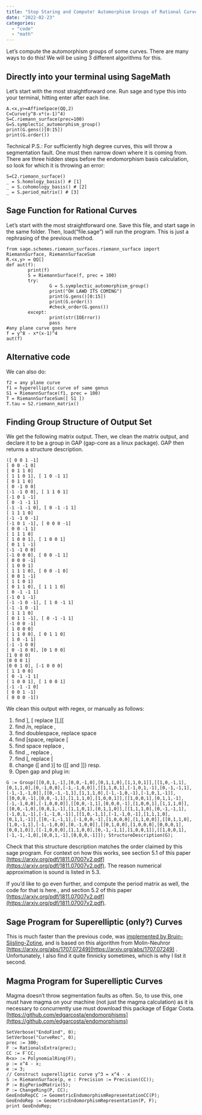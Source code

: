 ```yaml
---
title: "Stop Staring and Compute! Automorphism Groups of Rational Curves"
date: "2022-02-23"
categories: 
  - "code"
  - "math"
---
```


Let’s compute the automorphism groups of some curves. There are many ways to do this! We will be using 3 different algorithms for this.

## Directly into your terminal using SageMath

Let’s start with the most straightforward one. Run sage and type this into your terminal, hitting enter after each line.

```
A.<x,y>=AffineSpace(QQ,2)
C=Curve(y^8-x*(x-1)^4)
S=C.riemann_surface(prec=100)
G=S.symplectic_automorphism_group()
print(G.gens()[0:15])
print(G.order())
```

Technical P.S.: For sufficiently high degree curves, this will throw a segmentation fault. One must then narrow down where it is coming from. There are three hidden steps before the endomorphism basis calculation, so look for which it is throwing an error:

```
S=C2.riemann_surface()
_ = S.homology_basis() # [1]
_ = S.cohomology_basis() # [2]
_ = S.period_matrix() # [3]
```

## Sage Function for Rational Curves

Let’s start with the most straightforward one. Save this file, and start sage in the same folder. Then, load(“file.sage”) will run the program. This is just a rephrasing of the previous method.

```
from sage.schemes.riemann_surfaces.riemann_surface import RiemannSurface, RiemannSurfaceSum
R.<x,y> = QQ[]
def aut(f):
        print(f)
        S = RiemannSurface(f, prec = 100)
        try:
            	G = S.symplectic_automorphism_group()
                print("OH LAWD ITS COMING")
                print(G.gens()[0:15])
                print(G.order())
                #check_order(G.gens())
        except:
               	print(str(IOError))
                pass
#any plane curve goes here
f = y^8 - x*(x-1)^4
aut(f)
```

## Alternative code

We can also do:

```
f2 = any plane curve
f1 = hyperelliptic curve of same genus
S1 = RiemannSurface(f1, prec = 100)
T = RiemannSurfaceSum([ S1 ])
T.tau = S2.riemann_matrix()
```

## Finding Group Structure of Output Set

We get the following matrix output. Then, we clean the matrix output, and declare it to be a group in GAP (gap-core as a linux package). GAP then returns a structure description.

```
([ 0 0 1 -1]
[ 0 0 -1 0]
[ 0 1 1 0]
[ 1 1 0 1], [ 1 0 -1 1]
[ 0 1 1 0]
[ 0 -1 0 0]
[-1 -1 0 0], [ 1 1 0 1]
[-1 0 1 -1]
[ 0 -1 -1 1]
[-1 -1 -1 0], [ 0 -1 -1 1]
[ 1 1 1 0]
[-1 -1 0 -1]
[-1 0 1 -1], [ 0 0 0 -1]
[ 0 0 -1 1]
[ 1 1 1 0]
[ 1 0 0 1], [ 1 0 0 1]
[ 0 1 1 -1]
[-1 -1 0 0]
[-1 0 0 0], [ 0 0 -1 1]
[ 0 0 0 -1]
[ 1 0 0 1]
[ 1 1 1 0], [ 0 0 -1 0]
[ 0 0 1 -1]
[ 1 1 0 1]
[ 0 1 1 0], [ 1 1 1 0]
[ 0 -1 -1 1]
[-1 0 1 -1]
[-1 -1 0 -1], [ 1 0 -1 1]
[-1 -1 0 -1]
[ 1 1 1 0]
[ 0 1 1 -1], [ 0 -1 -1 1]
[-1 0 0 -1]
[ 1 0 0 0]
[ 1 1 0 0], [ 0 1 1 0]
[ 1 0 -1 1]
[-1 -1 0 0]
[ 0 -1 0 0], [0 1 0 0]
[1 0 0 0]
[0 0 0 1]
[0 0 1 0], [-1 0 0 0]
[ 1 1 0 0]
[ 0 -1 -1 1]
[ 1 0 0 1], [ 1 0 0 1]
[-1 -1 -1 0]
[ 0 0 1 -1]
[ 0 0 0 -1])
```

We clean this output with regex, or manually as follows:

1. find ], [ replace ]],[[
2. find /n, replace ,
3. find doublespace, replace space
4. find [space, replace [
5. find space replace ,
6. find ,, replace ,
7. find [, replace [
8. change ([ and )] to ([[ and ]]) resp.
9. Open gap and plug in:

```
G := Group([[0,0,1,-1],[0,0,-1,0],[0,1,1,0],[1,1,0,1]],[[1,0,-1,1],[0,1,1,0],[0,-1,0,0],[-1,-1,0,0]],[[1,1,0,1],[-1,0,1,-1],[0,-1,-1,1],[-1,-1,-1,0]],[[0,-1,-1,1],[1,1,1,0],[-1,-1,0,-1],[-1,0,1,-1]],[[0,0,0,-1],[0,0,-1,1],[1,1,1,0],[1,0,0,1]],[[1,0,0,1],[0,1,1,-1],[-1,-1,0,0],[-1,0,0,0]],[[0,0,-1,1],[0,0,0,-1],[1,0,0,1],[1,1,1,0]],[[0,0,-1,0],[0,0,1,-1],[1,1,0,1],[0,1,1,0]],[[1,1,1,0],[0,-1,-1,1],[-1,0,1,-1],[-1,-1,0,-1]],[[1,0,-1,1],[-1,-1,0,-1],[1,1,1,0],[0,1,1,-1]],[[0,-1,-1,1],[-1,0,0,-1],[1,0,0,0],[1,1,0,0]],[[0,1,1,0],[1,0,-1,1],[-1,-1,0,0],[0,-1,0,0]],[[0,1,0,0],[1,0,0,0],[0,0,0,1],[0,0,1,0]],[[-1,0,0,0],[1,1,0,0],[0,-1,-1,1],[1,0,0,1]],[[1,0,0,1],[-1,-1,-1,0],[0,0,1,-1],[0,0,0,-1]]); StructureDescription(G);
```

Check that this structure description matches the order claimed by this sage program. For context on how this works, see section 5.1 of this paper [https://arxiv.org/pdf/1811.07007v2.pdf](https://arxiv.org/pdf/1811.07007v2.pdf). The reason numerical approximation is sound is listed in 5.3.

If you’d like to go even further, and compute the period matrix as well, the code for that is here., and section 5.2 of this paper [https://arxiv.org/pdf/1811.07007v2.pdf](https://arxiv.org/pdf/1811.07007v2.pdf).

## Sage Program for Superelliptic (only?) Curves

This is much faster than the previous code, was [implemented by Bruin-Sijsling-Zotine](https://doc.sagemath.org/html/en/reference/curves/sage/schemes/riemann_surfaces/riemann_surface.html), and is based on this algorithm from Molin-Neuhror [https://arxiv.org/abs/1707.07249](https://arxiv.org/abs/1707.07249) . Unfortunately, I also find it quite finnicky sometimes, which is why I list it second.

## Magma Program for Superelliptic Curves

Magma doesn’t throw segmentation faults as often. So, to use this, one must have magma on your machine (not just the magma calculation) as it is necessary to concurrently use must download this package of Edgar Costa. [https://github.com/edgarcosta/endomorphisms](https://github.com/edgarcosta/endomorphisms)

```
SetVerbose("EndoFind", 0);
SetVerbose("CurveRec", 0);
prec := 300;
F := RationalsExtra(prec);
CC := F`CC;
R<x> := PolynomialRing(F);
p := x^4 - x;
e := 3;
// Construct superelliptic curve y^3 = x^4 - x
S := RiemannSurface(p, e : Precision := Precision(CC));
P := BigPeriodMatrix(S);
P := ChangeRing(P, CC);
GeoEndoRepCC := GeometricEndomorphismRepresentationCC(P);
GeoEndoRep := GeometricEndomorphismRepresentation(P, F);
print GeoEndoRep;
```
